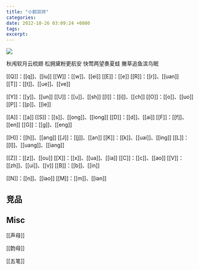 ```yaml
---
title: "小鹤双拼"
categories: 
date: 2022-10-26 03:09:24 +0800
tags: 
excerpt: 
---
```



![](https://help.flypy.com/assets/img/hejp.png)

秋闱软月云梳翅
松拥黛粉更航安
快莺两望奏夏蛙
撇草追鱼滨鸟眠

[[Q]]：[[q]]、[[iu]]
[[W]]：[[w]]、[[ei]]
[[E]]：[[e]]
[[R]]：[[r]]、[[uan]]
[[T]]：[[t]]、[[ue]]、[[ve]]


[[Y]]：[[y]]、[[un]]
[[U]]：[[u]]、[[sh]]
[[I]]：[[i]]、[[ch]]
[[O]]：[[o]]、[[uo]]
[[P]]：[[p]]、[[ie]]


[[A]]：[[a]]
[[S]]：[[s]]、[[ong]]、[[iong]]
[[D]]：[[d]]、[[ai]]
[[F]]：[[f]]、[[en]]
[[G]]：[[g]]、[[eng]]

[[H]]：[[h]]、[[ang]]
[[J]]：[[j]]、[[an]]
[[K]]：[[k]]、[[uai]]、[[ing]]
[[L]]：[[l]]、[[uang]]、[[iang]]

[[Z]]：[[z]]、[[ou]]
[[X]]：[[x]]、[[ua]]、[[ia]]
[[C]]：[[c]]、[[ao]]
[[V]]：[[zh]]、[[ui]]、[[v]]
[[B]]：[[b]]、[[in]]

[[N]]：[[n]]、[[iao]]
[[M]]：[[m]]、[[ian]]







## 竞品



## Misc

[[声母]]

[[韵母]]

[[五笔]]





